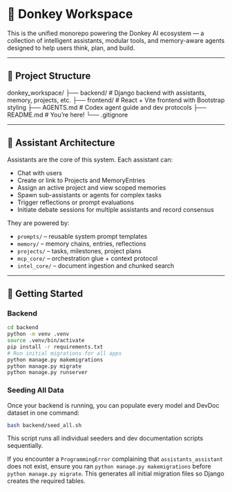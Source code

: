 # 🧠 Donkey Workspace

This is the unified monorepo powering the Donkey AI ecosystem — a collection of intelligent assistants, modular tools, and memory-aware agents designed to help users think, plan, and build.

---

## 📁 Project Structure

donkey_workspace/
├── backend/ # Django backend with assistants, memory, projects, etc.
├── frontend/ # React + Vite frontend with Bootstrap styling
├── AGENTS.md # Codex agent guide and dev protocols
├── README.md # You’re here!
└── .gitignore

---

## 🧠 Assistant Architecture

Assistants are the core of this system. Each assistant can:

- Chat with users
- Create or link to Projects and MemoryEntries
- Assign an active project and view scoped memories
- Spawn sub-assistants or agents for complex tasks
- Trigger reflections or prompt evaluations
- Initiate debate sessions for multiple assistants and record consensus

They are powered by:

- `prompts/` – reusable system prompt templates
- `memory/` – memory chains, entries, reflections
- `projects/` – tasks, milestones, project plans
- `mcp_core/` – orchestration glue + context protocol
- `intel_core/` – document ingestion and chunked search

---

## 🚀 Getting Started

### Backend

```bash
cd backend
python -m venv .venv
source .venv/bin/activate
pip install -r requirements.txt
# Run initial migrations for all apps
python manage.py makemigrations
python manage.py migrate
python manage.py runserver
```

### Seeding All Data

Once your backend is running, you can populate every model and DevDoc dataset in one command:

```bash
bash backend/seed_all.sh
```

This script runs all individual seeders and dev documentation scripts sequentially.

If you encounter a `ProgrammingError` complaining that `assistants_assistant`
does not exist, ensure you ran `python manage.py makemigrations` before
`python manage.py migrate`. This generates all initial migration files so Django
creates the required tables.


